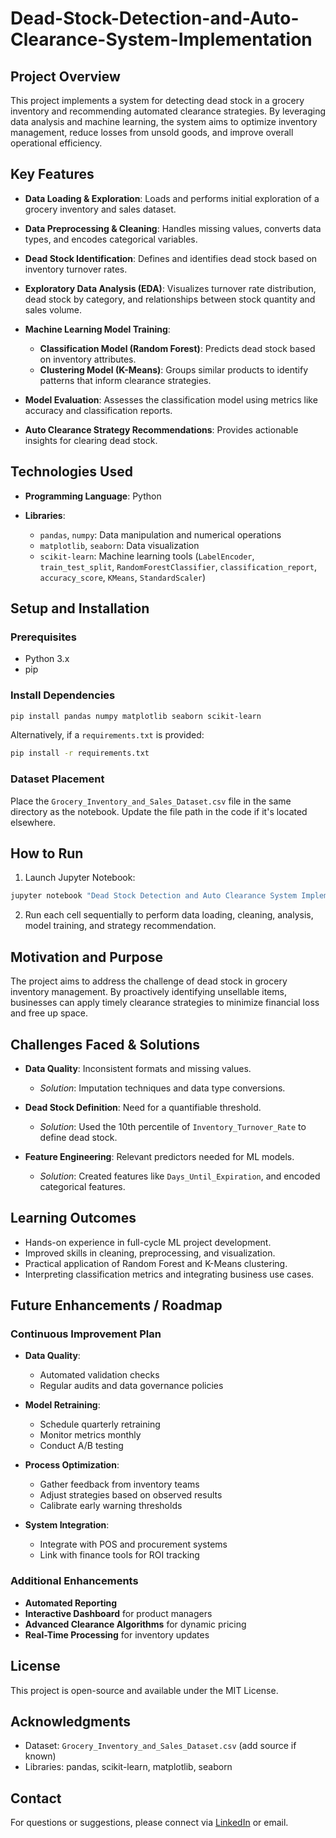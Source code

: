 # Dead-Stock-Detection-and-Auto-Clearance-System-Implementation



## Project Overview

This project implements a system for detecting dead stock in a grocery inventory and recommending automated clearance strategies. By leveraging data analysis and machine learning, the system aims to optimize inventory management, reduce losses from unsold goods, and improve overall operational efficiency.

## Key Features

* **Data Loading & Exploration**: Loads and performs initial exploration of a grocery inventory and sales dataset.
* **Data Preprocessing & Cleaning**: Handles missing values, converts data types, and encodes categorical variables.
* **Dead Stock Identification**: Defines and identifies dead stock based on inventory turnover rates.
* **Exploratory Data Analysis (EDA)**: Visualizes turnover rate distribution, dead stock by category, and relationships between stock quantity and sales volume.
* **Machine Learning Model Training**:

  * **Classification Model (Random Forest)**: Predicts dead stock based on inventory attributes.
  * **Clustering Model (K-Means)**: Groups similar products to identify patterns that inform clearance strategies.
* **Model Evaluation**: Assesses the classification model using metrics like accuracy and classification reports.
* **Auto Clearance Strategy Recommendations**: Provides actionable insights for clearing dead stock.

## Technologies Used

* **Programming Language**: Python
* **Libraries**:

  * `pandas`, `numpy`: Data manipulation and numerical operations
  * `matplotlib`, `seaborn`: Data visualization
  * `scikit-learn`: Machine learning tools (`LabelEncoder`, `train_test_split`, `RandomForestClassifier`, `classification_report`, `accuracy_score`, `KMeans`, `StandardScaler`)

## Setup and Installation

### Prerequisites

* Python 3.x
* pip

### Install Dependencies

```bash
pip install pandas numpy matplotlib seaborn scikit-learn
```

Alternatively, if a `requirements.txt` is provided:

```bash
pip install -r requirements.txt
```

### Dataset Placement

Place the `Grocery_Inventory_and_Sales_Dataset.csv` file in the same directory as the notebook. Update the file path in the code if it's located elsewhere.

## How to Run

1. Launch Jupyter Notebook:

```bash
jupyter notebook "Dead Stock Detection and Auto Clearance System Implementation.ipynb"
```

2. Run each cell sequentially to perform data loading, cleaning, analysis, model training, and strategy recommendation.

## Motivation and Purpose

The project aims to address the challenge of dead stock in grocery inventory management. By proactively identifying unsellable items, businesses can apply timely clearance strategies to minimize financial loss and free up space.

## Challenges Faced & Solutions

* **Data Quality**: Inconsistent formats and missing values.

  * *Solution*: Imputation techniques and data type conversions.
* **Dead Stock Definition**: Need for a quantifiable threshold.

  * *Solution*: Used the 10th percentile of `Inventory_Turnover_Rate` to define dead stock.
* **Feature Engineering**: Relevant predictors needed for ML models.

  * *Solution*: Created features like `Days_Until_Expiration`, and encoded categorical features.

## Learning Outcomes

* Hands-on experience in full-cycle ML project development.
* Improved skills in cleaning, preprocessing, and visualization.
* Practical application of Random Forest and K-Means clustering.
* Interpreting classification metrics and integrating business use cases.

## Future Enhancements / Roadmap

### Continuous Improvement Plan

* **Data Quality**:

  * Automated validation checks
  * Regular audits and data governance policies
* **Model Retraining**:

  * Schedule quarterly retraining
  * Monitor metrics monthly
  * Conduct A/B testing
* **Process Optimization**:

  * Gather feedback from inventory teams
  * Adjust strategies based on observed results
  * Calibrate early warning thresholds
* **System Integration**:

  * Integrate with POS and procurement systems
  * Link with finance tools for ROI tracking

### Additional Enhancements

* **Automated Reporting**
* **Interactive Dashboard** for product managers
* **Advanced Clearance Algorithms** for dynamic pricing
* **Real-Time Processing** for inventory updates

## License

This project is open-source and available under the MIT License.

## Acknowledgments

* Dataset: `Grocery_Inventory_and_Sales_Dataset.csv` (add source if known)
* Libraries: pandas, scikit-learn, matplotlib, seaborn

## Contact

For questions or suggestions, please connect via [LinkedIn](https://linkedin.com/in/pranjalpatil) or email.
